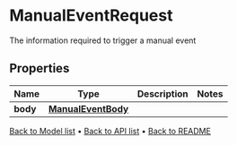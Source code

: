 

# ManualEventRequest

The information required to trigger a manual event

## Properties

| Name | Type | Description | Notes |
|------------ | ------------- | ------------- | -------------|
|**body** | [**ManualEventBody**](ManualEventBody.md) |  |  |



[Back to Model list](../README.md#documentation-for-models) &#8226; [Back to API list](../README.md#documentation-for-api-endpoints) &#8226; [Back to README](../README.md)


